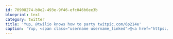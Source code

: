 ```yaml
---
id: 70908274-b0e2-493e-9f46-efc046b6ee3b
blueprint: text
category: twitter
title: 'Yup, @twilio knows how to party twitpic.com/6p214e'
caption: 'Yup, <span class="username username_linked">@<a href="https://twitter.com/twilio" title="twilio">twilio</a></span> knows how to party <a href="http://twitpic.com/6p214e" title="http://twitpic.com/6p214e" class="link link_untco">twitpic.com/6p214e</a>'
---
```

